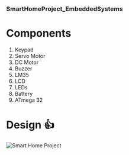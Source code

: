 ### SmartHomeProject_EmbeddedSystems  

# Components 
  1. Keypad  
  2. Servo Motor  
  3. DC Motor  
  4. Buzzer  
  5. LM35  
  6. LCD  
  7. LEDs
  8. Battery  
  9. ATmega 32  
    
    
# Design :+1:
![Smart Home Project](https://user-images.githubusercontent.com/31800978/66279731-88988e00-e8b3-11e9-90c4-50b70ff76f1c.gif)
